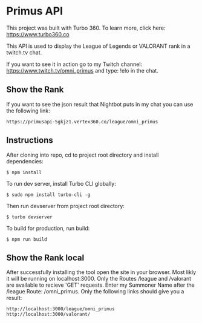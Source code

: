 # Primus API

This project was built with Turbo 360. To learn more, click here: https://www.turbo360.co

This API is used to display the League of Legends or VALORANT rank in a twitch.tv chat.

If you want to see it in action go to my Twitch channel: https://www.twitch.tv/omni_primus and type: !elo in the chat.

## Show the Rank
If you want to see the json result that Nightbot puts in my chat you can use the following link:

```
https://primusapi-5gkjz1.vertex360.co/league/omni_primus
```

## Instructions
After cloning into repo, cd to project root directory and install dependencies:

```
$ npm install
```

To run dev server, install Turbo CLI globally:

```
$ sudo npm install turbo-cli -g
```

Then run devserver from project root directory:

```
$ turbo devserver
```

To build for production, run build:

```
$ npm run build
```
## Show the Rank local
After successfully installing the tool open the site in your browser. Most likly it will be running on localhost:3000. Only the Routes /league and /valorant are available to recieve 'GET' requests. Enter my Summoner Name after the /league Route: /omni_primus. Only the following links should give you a result:

```
http://localhost:3000/league/omni_primus
http://localhost:3000/valorant/
```
